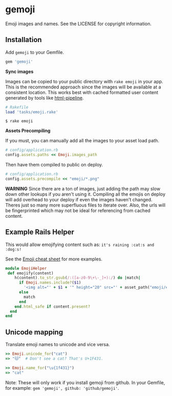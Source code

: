 gemoji
======

Emoji images and names. See the LICENSE for copyright information.


Installation
------------

Add `gemoji` to your Gemfile.

``` ruby
gem 'gemoji'
```

**Sync images**

Images can be copied to your public directory with `rake emoji` in your app. This is the recommended approach since the images will be available at a consistent location. This works best with cached formatted user content generated by tools like [html-pipeline](https://github.com/jch/html-pipeline).

``` ruby
# Rakefile
load 'tasks/emoji.rake'
```

```
$ rake emoji
```

**Assets Precompiling**

If you must, you can manually add all the images to your asset load path.

``` ruby
# config/application.rb
config.assets.paths << Emoji.images_path
```

Then have them compiled to public on deploy.

``` ruby
# config/application.rb
config.assets.precompile << "emoji/*.png"
```

**WARNING** Since there are a ton of images, just adding the path may slow down other lookups if you aren't using it. Compiling all the emojis on deploy will add overhead to your deploy if even the images haven't changed. Theres just so many more superfluous files to iterate over. Also, the urls will be fingerprinted which may not be ideal for referencing from cached content.


Example Rails Helper
--------------------

This would allow emojifying content such as: `it's raining :cat:s and :dog:s!`

See the [Emoji cheat sheet](http://www.emoji-cheat-sheet.com) for more examples.

```ruby
module EmojiHelper
 def emojify(content)
    h(content).to_str.gsub(/:([a-z0-9\+\-_]+):/) do |match|
      if Emoji.names.include?($1)
        '<img alt="' + $1 + '" height="20" src="' + asset_path("emoji/#{$1}.png") + '" style="vertical-align:middle" width="20" />'
      else
        match
      end
    end.html_safe if content.present?
  end
end
```

Unicode mapping
---------------

Translate emoji names to unicode and vice versa.

```ruby
>> Emoji.unicode_for("cat")
=> "🐱"  # Don't see a cat? That's U+1F431.

>> Emoji.name_for("\u{1f431}")
=> "cat"
```

Note: These will only work if you install gemoji from github. In your Gemfile, for example: `gem 'gemoji', github: 'github/gemoji'`.
